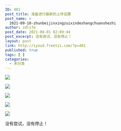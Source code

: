 ```yaml
---
ID: 401
post_title: 准备进行最新的上传设置
post_name: >
  2021-09-10-zhunbeijinxingzuixindeshangchuanshezhi
author: zdlife
post_date: 2021-08-01 02:09:44
post_excerpt: 没有尝试，没有停止！
layout: post
link: http://iyoud.freetzi.com/?p=401
published: true
tags: [ ]
categories:
  - 未分类
---
```

![][1]

![][2]

![][3]

![][4]

![][5]

没有尝试，没有停止！

 [1]: http://iyoud.freetzi.com/wp-content/uploads/2021/09/bddd325171fa18fc3213ec80eb6805d4.jpg
 [2]: http://iyoud.freetzi.com/wp-content/uploads/2021/09/05e5f60573ef324993ed367b9c0d51c0.jpg
 [3]: http://iyoud.freetzi.com/wp-content/uploads/2021/09/e441081b3bd89262b8d7a51408fc3295.JPG
 [4]: http://iyoud.freetzi.com/wp-content/uploads/2021/09/84e94ab00a6a19e4e6bcbc42e74c4343.jpg
 [5]: http://iyoud.freetzi.com/wp-content/uploads/2021/09/a1693f266b69c1408c9e5cd0e089abcb.jpg